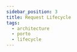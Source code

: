 ```yaml
---
sidebar_position: 3
title: Request Lifecycle
tags:
  - architecture
  - porto
  - lifecycle
---
```




  
